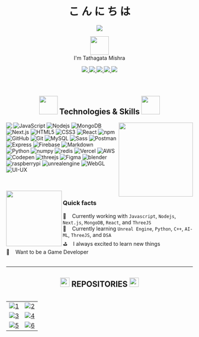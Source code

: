 <h1 align="center">
こ ん に ち は
</h1>
<div align="center">
  <img src="https://streak-stats.demolab.com?user=tathagatamishra&theme=transparent&hide_border=true&border_radius=50&dates=BB6BFF&background=FF5B5B00&border=6B70FF&stroke=FF0056&ring=FFC600&fire=FF6800&currStreakNum=30D4FF&sideNums=A8FF00&currStreakLabel=FFA1E5&sideLabels=FFAC4A">
<!--   <img src="https://readme-typing-svg.demolab.com?font=Outfit&pause=1000&width=435&lines=Hi,+I'm+Tathatha+Mishra;I'm+a+Web+Developer"> -->
</div>

<p align="center" font="Outfit">
<img src="https://media.giphy.com/media/26Fxy3Iz1ari8oytO/giphy.gif" width="50">
<br>
I'm Tathagata Mishra
</p>

<!-- <img src="https://komarev.com/ghpvc/?username=tathagatamishra&label=Profile%20views&color=0e75b6&style=flat" alt="tathagatamishra" /> -->
<p align="center">
  <a href="https://www.linkedin.com/in/tathagatamishra/">
    <img src="https://img.shields.io/badge/LinkedIn-blue?style=flat&logo=linkedin&logoColor=white"/>
  </a>
  <a href="https://github.com/tathagatamishra/">
    <img src="https://img.shields.io/github/followers/tathagatamishra?label=GitHub&style=social"/>
  </a>
  <a href="https://www.youtube.com/@vfxinvein/">
    <img src="https://img.shields.io/badge/YouTube-red?style=flat&logo=youtube&logoColor=white"/>
  </a>
  <a href="https://sketchfab.com/tathagatamishra/">
    <img src="https://img.shields.io/badge/-Sketchfab-blue?style=flat&logo=Sketchfab&logoColor=white"/>
  </a>
  <a href="https://mishra-ji.netlify.app/">
    <img src="https://img.shields.io/badge/-Website-orange?&style=flat&logo=Google-Chrome&logoColor=white"/>
  </a>
  <br>
  <img src="https://user-images.githubusercontent.com/114053180/223065824-02021921-0562-4936-a1e9-6db07116d7d2.gif"  height="0.5" width="500">
  <br>
  <img align="center" src="https://profile-counter.glitch.me/tathagatamishra/count.svg" alt="" />
</p>
<p>&nbsp;</p>
<h2 align="center">
  <img src="https://media.giphy.com/media/jSKBmKkvo2dPQQtsR1/giphy.gif" width="50">
  Technologies & Skills
  <img src="https://media.giphy.com/media/jSKBmKkvo2dPQQtsR1/giphy.gif" width="50">
</h2>
<!-- <br> -->
<img align="left" src="https://github-readme-stats.vercel.app/api/top-langs/?username=tathagatamishra&langs_count=10&layout=compact&theme=transparent&border_radius=50&background=FF5B5B00&stroke=FF0056&hide_border=true&title_color=5CCA6D&text_color=90ABFF">
<img align='right' src="https://media.giphy.com/media/HwBlFQZFcAoUcPHZdX/giphy.gif" width="200">

![JavaScript](https://img.shields.io/badge/JavaScript-F7DF1E?style=flat-square&logo=javascript&logoColor=222222)
![Nodejs](https://img.shields.io/badge/Node.js-43853D?style=flat-square&logo=node.js&logoColor=white)
![MongoDB](https://img.shields.io/badge/MongoDB-4EA94B?style=flat-square&logo=mongodb&logoColor=white)
![Next.js](https://img.shields.io/badge/Next.js-000000?style=flat-square&logo=next.js&logoColor=white)
![HTML5](https://img.shields.io/badge/HTML5-E34F26?style=flat-square&logo=html5&logoColor=white)
![CSS3](https://img.shields.io/badge/CSS3-1572B6?style=flat-square&logo=css3&logoColor=white)
![React](https://img.shields.io/badge/React-61DAFB?style=flat-square&logo=react&logoColor=222222)
![npm](https://img.shields.io/badge/npm-CB3837?style=flat-square&logo=npm&logoColor=white)
![GitHub](https://img.shields.io/badge/GitHub-762e9d?style=flat-square&logo=github&logoColor=white)
![Git](https://img.shields.io/badge/Git-F05032?style=flat-square&logo=git&logoColor=white)
![MySQL](https://img.shields.io/badge/MySQL-4479A1?style=flat-square&logo=mysql&logoColor=white)
![Sass](https://img.shields.io/badge/Sass-CC6699?style=flat-square&logo=sass&logoColor=white)
![Postman](https://img.shields.io/badge/Postman-FF6C37?style=flat-square&logo=postman&logoColor=white)
![Express](https://img.shields.io/badge/Express.js-000000?style=flat-square&logo=express&logoColor=white)
![Firebase](https://img.shields.io/badge/Firebase-ffc400?style=flat-square&logo=firebase&logoColor=dd2c00)
![Markdown](https://img.shields.io/badge/Markdown-000000?style=flat-square&logo=markdown&logoColor=white)
![Python](https://img.shields.io/badge/Python-3776AB?style=flat-square&logo=python&logoColor=white)
![numpy](https://img.shields.io/badge/numpy-FFEED9?style=flat-square&logo=numpy&logoColor=0078D4)
![redis](https://img.shields.io/badge/Redis-FF0034?style=flat-square&logo=redis&logoColor=white)
![Vercel](https://img.shields.io/badge/Vercel-000000?style=flat-square&logo=vercel&logoColor=white)
![AWS](https://img.shields.io/badge/AWS-FFBB1E?style=flat-square&logo=amazonwebservices&logoColor=black)
![Codepen](https://img.shields.io/badge/Codepen-000000?style=flat-square&logo=codepen&logoColor=white)
![threejs](https://img.shields.io/badge/Three.js-6A6ECC?style=flat-square&logo=three.js&logoColor=white)
![Figma](https://img.shields.io/badge/Figma-F24E1E?style=flat-square&logo=figma&logoColor=white)
![blender](https://img.shields.io/badge/Blender-FF6C37?style=flat-square&logo=blender&logoColor=white)
![raspberrypi](https://img.shields.io/badge/RaspberryPi-c7053d?style=flat-square&logo=raspberrypi&logoColor=white)
![unrealengine](https://img.shields.io/badge/UnrealEngine-626E78?style=flat-square&logo=unrealengine&logoColor=white)
![WebGL](https://img.shields.io/badge/WebGL-E83838?style=flat-square&logo=WebGL&logoColor=FFFFFF)
![UI-UX](https://img.shields.io/badge/UI-UX-F26B83?style=flat-square&logo=ui-ux&logoColor=F080F2)


<!-- ![VS Code](https://img.shields.io/badge/Visual_Studio_Code-0078D4?style=flat-square&logo=visual%20studio%20code&logoColor=white) -->
<br>
<br>
<img align='left' src="https://media.giphy.com/media/j37kBRJfS4VkGnh1u1/giphy.gif" width="150">
<h3>Quick facts</h3>

🏹 &#160;&#160; Currently working with `Javascript`, `Nodejs`, `Next.js`, `MongoDB`, `React`, and `ThreeJS`
<br>
📖 &#160;&#160; Currently learning `Unreal Engine`, `Python`, `C++`, `AI-ML`, `ThreeJS`, and `DSA`
<br>
⛳ &#160;&#160; I always excited to learn new things
<br>
🚀 &#160;&#160; Want to be a Game Developer 
<br><br>

---

<!-- <img src="https://github-readme-activity-graph.cyclic.app/graph?username=tathagatamishra&theme=react-dark&bg_color=transparent&hide_border=true&point=FF69B4&custom_title=My%20Contribution%20Graph&title_color=FFFFFF&color=75DBAE" width="100%"/> -->

<!-- <br> -->
<h2 align="center"><img src="https://media.giphy.com/media/Z968Qd9K6UBO4uj7Oc/giphy.gif" height="25" width="25"> REPOSITORIES <img src="https://media.giphy.com/media/Z968Qd9K6UBO4uj7Oc/giphy.gif" height="25" width="25"></h2>
<!-- <div align="center"> -->
<!-- <img src="https://github-profile-trophy.vercel.app/?username=tathagatamishra&row=1&column=7" width="500"> -->
<!-- </div> -->
<!-- https://streak-stats.demolab.com/demo/ -->
<p  align="center">
<img src="https://user-images.githubusercontent.com/114053180/223065824-02021921-0562-4936-a1e9-6db07116d7d2.gif"  height="1" width="2000">
</p>

| | |
| :--: | :--: |
| [![1](https://github-readme-stats.vercel.app/api/pin/?username=tathagatamishra&repo=Points-2B-Noted&title_color=006AFF&bg_color=ffffff00&text_color=808B96)](https://github.com/tathagatamishra/Points-2B-Noted.git) | [![2](https://github-readme-stats.vercel.app/api/pin/?username=tathagatamishra&repo=DoSomePracticeBro&title_color=006AFF&bg_color=ffffff00&text_color=808B96)](https://github.com/tathagatamishra/DoSomePracticeBro.git) | 
| [![3](https://github-readme-stats.vercel.app/api/pin/?username=tathagatamishra&repo=ToDoApp&title_color=006AFF&bg_color=ffffff00&text_color=808B96)](https://github.com/tathagatamishra/ToDoApp.git) | [![4](https://github-readme-stats.vercel.app/api/pin/?username=tathagatamishra&repo=AniruddhaSen&title_color=006AFF&bg_color=ffffff00&text_color=808B96)](https://github.com/tathagatamishra/AniruddhaSen.git) |
| [![5](https://github-readme-stats.vercel.app/api/pin/?username=tathagatamishra&repo=Corebound&title_color=006AFF&bg_color=ffffff00&text_color=808B96)](https://github.com/tathagatamishra/Corebound.git) | [![6](https://github-readme-stats.vercel.app/api/pin/?username=tathagatamishra&repo=Corebound&title_color=006AFF&bg_color=ffffff00&text_color=808B96)](https://github.com/tathagatamishra/Corebound.git) |

<!-- | | | |
| :--: | :--: | :--: |
| [![1](https://github-readme-stats.vercel.app/api/pin/?username=tathagatamishra&repo=Points-2B-Noted&theme=radical)](hhttps://github.com/tathagatamishra/Corebound.git-Noted.git) | [![2](https://github-readme-stats.vercel.app/api/pin/?username=tathagatamishra&repo=Only-CSS)](https://github.com/tathagatamishra/Only-CSS.git) | [![3](https://github-readme-stats.vercel.app/api/pin/?username=tathagatamishra&repo=Points-2B-Noted)]() | -->
